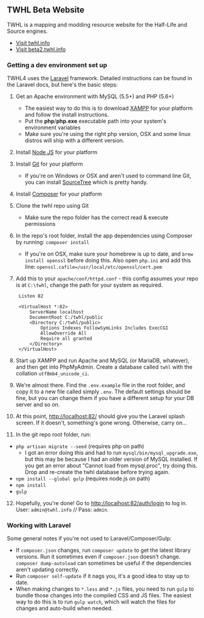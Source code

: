 ## TWHL Beta Website

TWHL is a mapping and modding resource website for the Half-Life and Source engines.

- [Visit twhl.info](http://twhl.info)
- [Visit beta2.twhl.info](http://beta2.twhl.info)

### Getting a dev environment set up

TWHL4 uses the [Laravel](http://laravel.com/) framework. Detailed instructions can be found
in the Laravel docs, but here's the basic steps:

1. Get an Apache environment with MySQL (5.5+) and PHP (5.6+)
   - The easiest way to do this is to download [XAMPP](https://www.apachefriends.org/index.html)
   for your platform and follow the install instructions.
   - Put the **php**/**php.exe** executable path into your system's environment variables
   - Make sure you're using the right php version, OSX and some linux distros will ship
   with a different version.
2. Install [Node JS](https://nodejs.org/) for your platform
3. Install [Git](https://git-scm.com/) for your platform
   - If you're on Windows or OSX and aren't used to command line Git, you can install
   [SourceTree](https://www.sourcetreeapp.com/) which is pretty handy.
4. Install [Composer](https://getcomposer.org/) for your platform
5. Clone the twhl repo using Git
   - Make sure the repo folder has the correct read & execute permissions
6. In the repo's root folder, install the app dependencies using Composer by running:
   `composer install`
   - If you're on OSX, make sure your homebrew is up to date, and `brew install openssl`
   before doing this. Also open `php.ini` and add this line:
   `openssl.cafile=/usr/local/etc/openssl/cert.pem`
7. Add this to your `apache/conf/httpd.conf` - this config assumes your repo is
   at `C:\twhl`, change the path for your system as required.

		Listen 82
		
		<VirtualHost *:82>
			ServerName localhost
			DocumentRoot C:/twhl/public
			<Directory C:/twhl/public>
				Options Indexes FollowSymLinks Includes ExecCGI
				AllowOverride All
				Require all granted
			</Directory>
		</VirtualHost>
8. Start up XAMPP and run Apache and MySQL (or MariaDB, whatever), and then get into
   PhpMyAdmin. Create a database called `twhl` with the collation `utf8mb4_unicode_ci`.
9. We're almost there. Find the `.env.example` file in the root folder, and copy it to
   a new file called simply `.env`. The default settings should be fine, but you can
   change them if you have a different setup for your DB server and so on.
10. At this point, [http://localhost:82/](http://localhost:82/) should give you the
   Laravel splash screen. If it doesn't, something's gone wrong. Otherwise, carry on...
11. In the git repo root folder, run:
   - `php artisan migrate --seed` (requires php on path)
      - I got an error doing this and had to run `mysql/bin/mysql_upgrade.exe`, but
	    this may be because I had an older version of MySQL installed. If you get an error
		about "Cannot load from mysql.proc", try doing this. Drop and re-create the twhl
		database before trying again.
   - `npm install --global gulp` (requires node.js on path)
   - `npm install`
   - `gulp`
12. Hopefully, you're done! Go to [http://localhost:82/auth/login](http://localhost:82/auth/login)
   to log in. User: `admin@twhl.info` // Pass: `admin`.

### Working with Laravel

Some general notes if you're not used to Laravel/Composer/Gulp:

- If `composer.json` changes, run `composer update` to get the latest library versions.
  Run it sometimes even if `composer.json` doesn't change. `composer dump-autoload` can
  sometimes be useful if the dependencies aren't updating correctly.
- Run `composer self-update` if it nags you, it's a good idea to stay up to date.
- When making changes to `*.less` and `*.js` files, you need to run `gulp` to bundle
  those changes into the compiled CSS and JS files. The easiest way to do this is to run
  `gulp watch`, which will watch the files for changes and auto-build when needed.